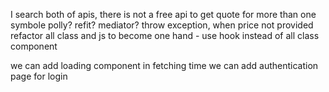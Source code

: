 I search both of apis, there is not a free api to get quote for more than one symbole
polly? 
refit?
mediator?
throw exception, when price not provided
refactor all class and js to become one hand - use hook instead of all class component

we can add loading component in fetching time
we can add authentication page for login
